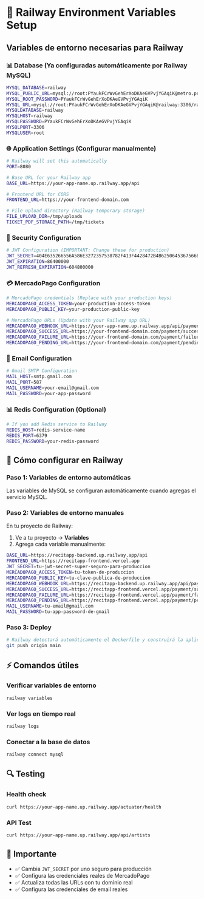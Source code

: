 # 🚀 Railway Environment Variables Setup

## Variables de entorno necesarias para Railway

### 📊 Database (Ya configuradas automáticamente por Railway MySQL)
```bash
MYSQL_DATABASE=railway
MYSQL_PUBLIC_URL=mysql://root:PYaukFCrWvGehErXoDKAeGVPvjYGAqiK@metro.proxy.rlwy.net:37389/railway
MYSQL_ROOT_PASSWORD=PYaukFCrWvGehErXoDKAeGVPvjYGAqiK
MYSQL_URL=mysql://root:PYaukFCrWvGehErXoDKAeGVPvjYGAqiK@railway:3306/railway
MYSQLDATABASE=railway
MYSQLHOST=railway
MYSQLPASSWORD=PYaukFCrWvGehErXoDKAeGVPvjYGAqiK
MYSQLPORT=3306
MYSQLUSER=root
```

### 🌐 Application Settings (Configurar manualmente)
```bash
# Railway will set this automatically
PORT=8080

# Base URL for your Railway app
BASE_URL=https://your-app-name.up.railway.app/api

# Frontend URL for CORS
FRONTEND_URL=https://your-frontend-domain.com

# File upload directory (Railway temporary storage)
FILE_UPLOAD_DIR=/tmp/uploads
TICKET_PDF_STORAGE_PATH=/tmp/tickets
```

### 🔐 Security Configuration
```bash
# JWT Configuration (IMPORTANT: Change these for production)
JWT_SECRET=404E635266556A586E3272357538782F413F4428472B4B6250645367566B5970
JWT_EXPIRATION=86400000
JWT_REFRESH_EXPIRATION=604800000
```

### 💳 MercadoPago Configuration
```bash
# MercadoPago credentials (Replace with your production keys)
MERCADOPAGO_ACCESS_TOKEN=your-production-access-token
MERCADOPAGO_PUBLIC_KEY=your-production-public-key

# MercadoPago URLs (Update with your Railway app URL)
MERCADOPAGO_WEBHOOK_URL=https://your-app-name.up.railway.app/api/payments/webhook
MERCADOPAGO_SUCCESS_URL=https://your-frontend-domain.com/payment/success
MERCADOPAGO_FAILURE_URL=https://your-frontend-domain.com/payment/failure
MERCADOPAGO_PENDING_URL=https://your-frontend-domain.com/payment/pending
```

### 📧 Email Configuration
```bash
# Gmail SMTP Configuration
MAIL_HOST=smtp.gmail.com
MAIL_PORT=587
MAIL_USERNAME=your-email@gmail.com
MAIL_PASSWORD=your-app-password
```

### 📊 Redis Configuration (Optional)
```bash
# If you add Redis service to Railway
REDIS_HOST=redis-service-name
REDIS_PORT=6379
REDIS_PASSWORD=your-redis-password
```

## 📝 Cómo configurar en Railway

### Paso 1: Variables de entorno automáticas
Las variables de MySQL se configuran automáticamente cuando agregas el servicio MySQL.

### Paso 2: Variables de entorno manuales
En tu proyecto de Railway:

1. Ve a tu proyecto → **Variables**
2. Agrega cada variable manualmente:

```bash
BASE_URL=https://recitapp-backend.up.railway.app/api
FRONTEND_URL=https://recitapp-frontend.vercel.app
JWT_SECRET=tu-jwt-secret-super-seguro-para-produccion
MERCADOPAGO_ACCESS_TOKEN=tu-token-de-produccion
MERCADOPAGO_PUBLIC_KEY=tu-clave-publica-de-produccion
MERCADOPAGO_WEBHOOK_URL=https://recitapp-backend.up.railway.app/api/payments/webhook
MERCADOPAGO_SUCCESS_URL=https://recitapp-frontend.vercel.app/payment/success
MERCADOPAGO_FAILURE_URL=https://recitapp-frontend.vercel.app/payment/failure
MERCADOPAGO_PENDING_URL=https://recitapp-frontend.vercel.app/payment/pending
MAIL_USERNAME=tu-email@gmail.com
MAIL_PASSWORD=tu-app-password-de-gmail
```

### Paso 3: Deploy
```bash
# Railway detectará automáticamente el Dockerfile y construirá la aplicación
git push origin main
```

## ⚡ Comandos útiles

### Verificar variables de entorno
```bash
railway variables
```

### Ver logs en tiempo real
```bash
railway logs
```

### Conectar a la base de datos
```bash
railway connect mysql
```

## 🔍 Testing

### Health check
```bash
curl https://your-app-name.up.railway.app/actuator/health
```

### API Test
```bash
curl https://your-app-name.up.railway.app/api/artists
```

## 🚨 Importante
- ✅ Cambia `JWT_SECRET` por uno seguro para producción
- ✅ Configura las credenciales reales de MercadoPago
- ✅ Actualiza todas las URLs con tu dominio real
- ✅ Configura las credenciales de email reales 